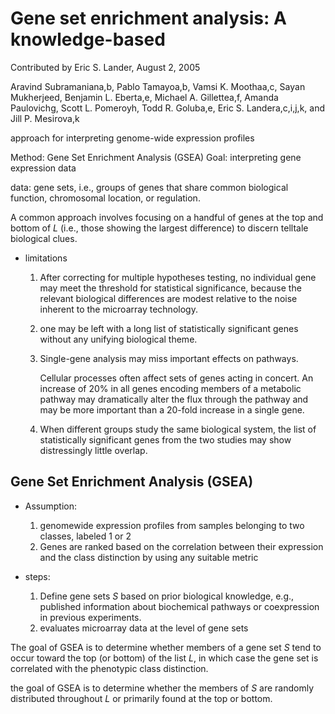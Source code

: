 # Gene set enrichment analysis: A knowledge-based

Contributed by Eric S. Lander, August 2, 2005

Aravind Subramaniana,b, Pablo Tamayoa,b, Vamsi K. Moothaa,c, Sayan Mukherjeed, Benjamin L. Eberta,e,
Michael A. Gillettea,f, Amanda Paulovichg, Scott L. Pomeroyh, Todd R. Goluba,e, Eric S. Landera,c,i,j,k, and Jill P. Mesirova,k


approach for interpreting genome-wide
expression profiles

Method: Gene Set Enrichment Analysis (GSEA)
Goal: interpreting gene expression data

data: gene sets, i.e., groups of genes that share common biological function, chromosomal location, or regulation. 

A common approach involves focusing on a handful of genes at the top and bottom of $L$ (i.e., those showing the largest difference) to discern telltale biological clues. 

* limitations
	1. After correcting for multiple hypotheses testing, no individual gene may meet the threshold for statistical significance, because the relevant biological differences are modest relative to the noise inherent to the microarray technology.
	2. one may be left with a long list of statistically significant genes without any unifying biological theme. 

	3. Single-gene analysis may miss important effects on pathways. 

		Cellular processes often affect sets of genes acting in concert. An increase of 20% in all genes encoding members of a metabolic pathway may dramatically alter the flux through the pathway and may be more important than a 20-fold increase in a single gene.

	4. When different groups study the same biological system, the list of statistically significant genes from the two studies may show distressingly little overlap.


## Gene Set Enrichment Analysis (GSEA)

* Assumption: 

	1. genomewide expression profiles from samples belonging to two classes, labeled 1 or 2
	2. Genes are ranked based on the correlation between their expression and the class distinction by using any suitable metric

* steps:
	
	1. Define gene sets $S$ based on prior biological knowledge, e.g., published information about biochemical pathways or coexpression in previous experiments. 
	2. evaluates microarray data at the level of gene sets

The goal of GSEA is to determine whether members of a gene set $S$ tend to occur toward the top (or bottom) of the list $L$, in which case the gene set is correlated with the phenotypic class distinction.

 the goal of GSEA is to determine whether the members of $S$ are randomly distributed throughout $L$ or primarily found at the top or bottom.